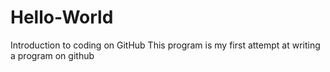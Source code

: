 # Hello-World
Introduction to coding on GitHub
This program is my first attempt at writing a program on github
